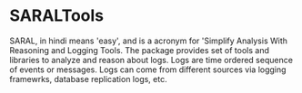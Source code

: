 # SARALTools
SARAL, in hindi means 'easy', and is a acronym for 'Simplify Analysis With Reasoning and Logging Tools. The package provides set of tools and libraries to analyze and reason about logs. Logs are time ordered sequence of events or messages. Logs can come from different sources via logging framewrks, database replication logs, etc.

